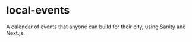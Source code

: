 # local-events

A calendar of events that anyone can build for their city, using Sanity and Next.js.
